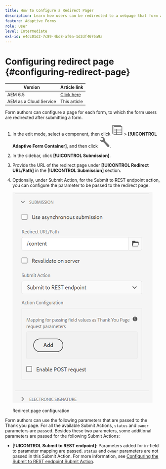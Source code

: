 ```yaml
---
title: How to Configure a Redirect Page?
description: Learn how users can be redirected to a webpage that form authors can configure while creating the form.
feature: Adaptive Forms
role: User
level: Intermediate
exl-id: e4dc01d2-7c89-4bd8-af0a-1d2df4676a9a
---
```

# Configuring redirect page {#configuring-redirect-page}

| Version | Article link |
| -------- | ---------------------------- |
| AEM 6.5  |    [Click here](https://experienceleague.adobe.com/docs/experience-manager-65/forms/adaptive-forms-basic-authoring/configuring-redirect-page.html?lang=en)                  |
| AEM as a Cloud Service     | This article 

Form authors can configure a page for each form, to which the form users are redirected after submitting a form.

1. In the edit mode, select a component, then click ![field-level](assets/select_parent_icon.svg) &gt; **[!UICONTROL Adaptive Form Container]**, and then click ![cmppr](assets/configure-icon.svg).

1. In the sidebar, click **[!UICONTROL Submission]**.  

1. Provide the URL of the redirect page under **[!UICONTROL Redirect URL/Path]** in the **[!UICONTROL Submission]** section.  
1. Optionally, under Submit Action, for the Submit to REST endpoint action, you can configure the parameter to be passed to the redirect page.

   ![Redirect page configuration](assets/redirect-url.png)

   Redirect page configuration

Form authors can use the following parameters that are passed to the Thank you page. For all the available Submit Actions, `status` and `owner` parameters are passed. Besides these two parameters, some additional parameters are passed for the following Submit Actions:

* **[!UICONTROL Submit to REST endpoint]**: Parameters added for in-field to parameter mapping are passed. `status` and `owner` parameters are not passed in this Submit Action. For more information, see [Configuring the Submit to REST endpoint Submit Action](configuring-submit-actions.md).
